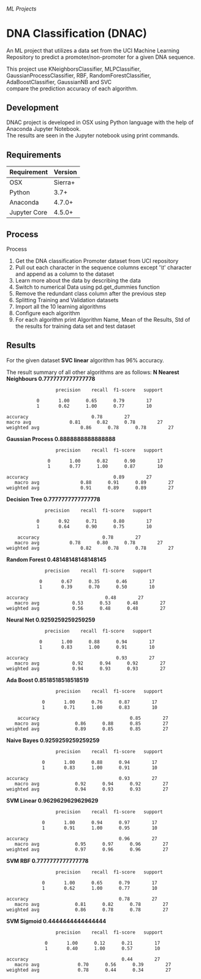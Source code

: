 
  
###### ML Projects  
# DNA Classification (DNAC)  
An ML project that utilizes a data set from the UCI Machine Learning Repository to predict a promoter/non-promoter for a given DNA sequence.  
  
This project use KNeighborsClassifier, MLPClassifier, GaussianProcessClassifier, RBF, RandomForestClassifier, AdaBoostClassifier, GaussianNB and SVC  
compare the prediction accuracy of each algorithm.  
  
## Development  
DNAC project is developed in OSX using Python language with the help of Anaconda Jupyter Notebook.  
The results are seen in the Jupyter notebook using print commands.  
## Requirements  
| Requirement | Version |  
|--|--|  
| OSX | Sierra+ |  
| Python | 3.7+ |  
| Anaconda | 4.7.0+ |  
| Jupyter Core | 4.5.0+ |  
  
## Process  
  
Process  
1. Get the DNA classification Promoter dataset from UCI repository  
2. Pull out each character in the sequence columns except '\t' character and append as a column to the dataset  
3. Learn more about the data by describing the data  
4. Switch to numerical Data using pd.get_dummies function  
5. Remove the redundant class column after the previous step  
6. Splitting Training and Validation datasets  
7. Import all the 10 learning algorithms  
8. Configure each algorithm  
9. For each algorithm print Algorithm Name, Mean of the Results, Std of the results for training data set and test dataset
 
## Results  
For the given dataset **SVC linear** algorithm has 96% accuracy.


The result summary of all other algorithms are as follows:
**N Nearest Neighbours
0.7777777777777778**

		              precision    recall  f1-score   support
		              
		       0       1.00      0.65      0.79        17
		       1       0.62      1.00      0.77        10

    accuracy					   0.78        27
    macro avg      	       0.81      0.82      0.78        27
    weighted avg       	       0.86      0.78      0.78        27

**Gaussian Process
0.8888888888888888**

		              precision    recall  f1-score   support

	               0       1.00      0.82      0.90        17
	               1       0.77      1.00      0.87        10

	accuracy 	       	                   0.89        27
       macro avg       	       0.88      0.91      0.89        27
    weighted avg               0.91      0.89      0.89        27

**Decision Tree
0.7777777777777778**
  
			      precision    recall  f1-score   support

		       0       0.92      0.71      0.80        17
		       1       0.64      0.90      0.75        10

        accuracy			           0.78        27
       macro avg   	       0.78      0.80      0.78        27
    weighted avg      	       0.82      0.78      0.78        27

**Random Forest
0.48148148148148145**

			      precision    recall  f1-score   support

		        0       0.67      0.35      0.46        17
		        1       0.39      0.70      0.50        10

	accuracy                		    0.48        27
       macro avg    	   	0.53      0.53      0.48        27
    weighted avg           	0.56      0.48      0.48        27

**Neural Net
0.9259259259259259**

			      precision    recall  f1-score   support
	
		        0       1.00      0.88      0.94        17
		        1       0.83      1.00      0.91        10

	accuracy               		            0.93        27
       macro avg       		0.92      0.94      0.92        27
    weighted avg       		0.94      0.93      0.93        27

**Ada Boost
0.8518518518518519**
              
		              precision    recall  f1-score   support

		         0       1.00      0.76      0.87        17
		         1       0.71      1.00      0.83        10

        accuracy                      		     0.85        27
       macro avg      		 0.86      0.88      0.85        27
    weighted avg       	   	 0.89      0.85      0.85        27

**Naive Bayes
0.9259259259259259**
	              
		              precision    recall  f1-score   support

		         0       1.00      0.88      0.94        17
		         1       0.83      1.00      0.91        10

	accuracy         	                     0.93        27
       macro avg       		 0.92      0.94      0.92        27
    weighted avg       		 0.94      0.93      0.93        27

**SVM Linear
0.9629629629629629**
              
		              precision    recall  f1-score   support

		         0       1.00      0.94      0.97        17
		         1       0.91      1.00      0.95        10

	accuracy           	                     0.96        27
       macro avg       		 0.95      0.97      0.96        27
    weighted avg       		 0.97      0.96      0.96        27

**SVM RBF
0.7777777777777778**
              
		              precision    recall  f1-score   support

		         0       1.00      0.65      0.79        17
		         1       0.62      1.00      0.77        10

	accuracy         	                     0.78        27
       macro avg       		 0.81      0.82      0.78        27
    weighted avg       	 	 0.86      0.78      0.78        27

**SVM Sigmoid
0.4444444444444444**
              
		              precision    recall  f1-score   support

		          0       1.00      0.12      0.21        17
		          1       0.40      1.00      0.57        10

	accuracy                           	      0.44        27
       macro avg       		  0.70      0.56      0.39        27
    weighted avg       		  0.78      0.44      0.34        27
